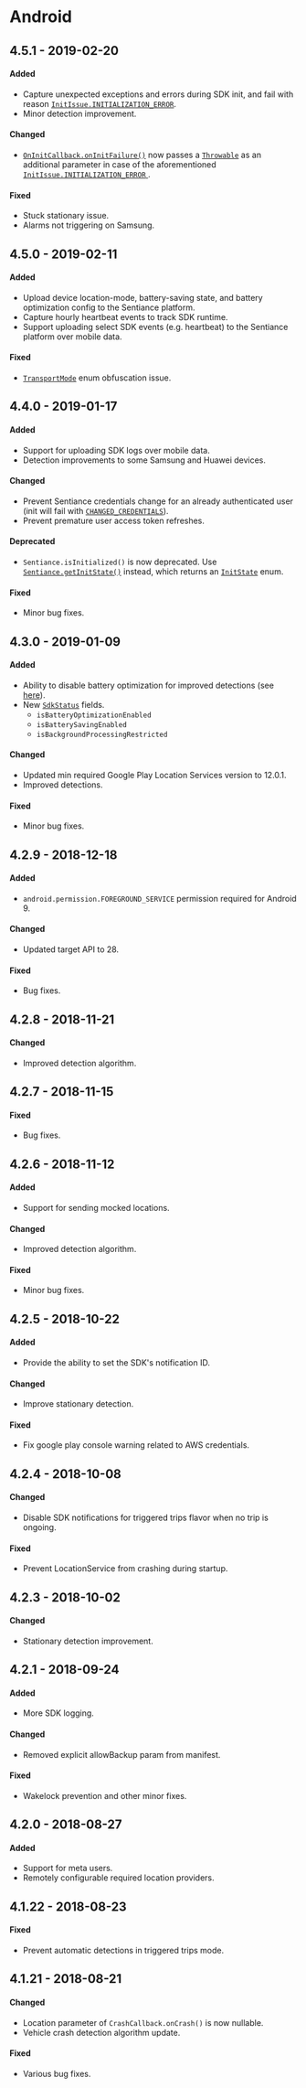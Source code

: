 # Android

## 4.5.1 - 2019-02-20

#### Added

* Capture unexpected exceptions and errors during SDK init, and fail with reason [`InitIssue.INITIALIZATION_ERROR`](../api-reference/android/oninitcallback/initissue.md).
* Minor detection improvement.

#### Changed

* [`OnInitCallback.onInitFailure()`](../api-reference/android/oninitcallback/#oninitfailure) now passes a [`Throwable`](https://developer.android.com/reference/java/lang/Throwable) as an additional parameter in case of the aforementioned [`InitIssue.INITIALIZATION_ERROR` ](../api-reference/android/oninitcallback/initissue.md).

#### Fixed

* Stuck stationary issue.
* Alarms not triggering on Samsung.

## 4.5.0 - 2019-02-11

#### Added

* Upload device location-mode, battery-saving state, and battery optimization config to the Sentiance platform.
* Capture hourly heartbeat events to track SDK runtime.
* Support uploading select SDK events \(e.g. heartbeat\) to the Sentiance platform over mobile data.

#### Fixed

* [`TransportMode`](../api-reference/android/trip/transportmode.md) enum obfuscation issue.

## 4.4.0 - 2019-01-17

#### Added

* Support for uploading SDK logs over mobile data.
* Detection improvements to some Samsung and Huawei devices.

#### Changed

* Prevent Sentiance credentials change for an already authenticated user \(init will fail with [`CHANGED_CREDENTIALS`](../api-reference/android/initstate.md)\).
* Prevent premature user access token refreshes.

#### Deprecated

* `Sentiance.isInitialized()` is now deprecated. Use [`Sentiance.getInitState()`](../api-reference/android/sentiance.md#getinitstate) instead, which returns an [`InitState`](../api-reference/android/initstate.md) enum.

#### Fixed

* Minor bug fixes.

## 4.3.0 - 2019-01-09

#### Added

* Ability to disable battery optimization for improved detections \(see [here](../appendix/android/android-battery-optimization.md)\).
* New [`SdkStatus`](../api-reference/android/sdkstatus/) fields.
  * `isBatteryOptimizationEnabled`
  * `isBatterySavingEnabled`
  * `isBackgroundProcessingRestricted`

#### Changed

* Updated min required Google Play Location Services version to 12.0.1.
* Improved detections.

#### Fixed

* Minor bug fixes.

## 4.2.9 - 2018-12-18

#### Added

* `android.permission.FOREGROUND_SERVICE` permission required for Android 9.

#### Changed

* Updated target API to 28.

#### Fixed

* Bug fixes.

## 4.2.8 - 2018-11-21

#### Changed

* Improved detection algorithm.

## 4.2.7 - 2018-11-15

#### Fixed

* Bug fixes.

## 4.2.6 - 2018-11-12

#### Added

* Support for sending mocked locations.

#### Changed

* Improved detection algorithm.

#### Fixed

* Minor bug fixes.

## 4.2.5 - 2018-10-22

#### Added

* Provide the ability to set the SDK's notification ID.

#### Changed

* Improve stationary detection.

#### Fixed

* Fix google play console warning related to AWS credentials.

## 4.2.4 - 2018-10-08

#### Changed

* Disable SDK notifications for triggered trips flavor when no trip is ongoing.

#### Fixed

* Prevent LocationService from crashing during startup.

## 4.2.3 - 2018-10-02

#### Changed

* Stationary detection improvement.

## 4.2.1 - 2018-09-24

#### Added

* More SDK logging.

#### Changed

* Removed explicit allowBackup param from manifest.

#### Fixed

* Wakelock prevention and other minor fixes.

## 4.2.0 - 2018-08-27

#### Added

* Support for meta users.
* Remotely configurable required location providers.

## 4.1.22 - 2018-08-23

#### Fixed

* Prevent automatic detections in triggered trips mode.

## 4.1.21 - 2018-08-21

#### Changed

* Location parameter of `CrashCallback.onCrash()` is now nullable.
* Vehicle crash detection algorithm update.

#### Fixed

* Various bug fixes.

